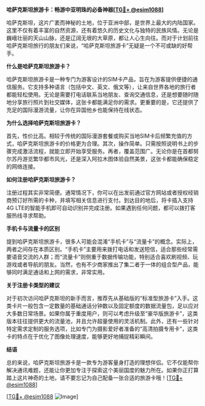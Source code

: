 **哈萨克斯坦旅游卡：畅游中亚明珠的必备神器[[TG💪+ @esim1088](https://t.me/s/esim1088)]**

哈萨克斯坦，这片广袤而神秘的土地，位于亚洲中部，是世界上最大的内陆国家。这里不仅有着丰富的自然资源，还有着悠久的历史文化与独特的民族风情。无论是巍峨壮丽的天山山脉，还是辽阔无垠的大草原，都让人心生向往。而对于计划前往哈萨克斯坦旅行的朋友们来说，“哈萨克斯坦旅游卡”无疑是一个不可或缺的好帮手。

**什么是哈萨克斯坦旅游卡？**

哈萨克斯坦旅游卡是一种专门为游客设计的SIM卡产品，旨在为游客提供便捷的通信服务。它支持多种语言（包括中文、英文、俄文等），让来自世界各地的旅行者都能轻松使用。无论是需要打电话联系当地朋友、查询交通信息，还是想要随时随地分享旅行照片到社交媒体，这张卡都能满足你的需求。更重要的是，它还提供了充足的国际漫游流量，让你在异国他乡也能保持在线状态。

**为什么选择哈萨克斯坦旅游卡？**

首先，性价比高。相较于传统的国际漫游套餐或购买当地SIM卡后频繁充值的方式，哈萨克斯坦旅游卡的价格更为合理。其次，操作简单。只需按照说明书上的步骤完成激活流程，就能立即开始享受服务。再者，覆盖范围广。无论你是在首都努尔苏丹游览繁华都市风光，还是深入阿拉木图体验自然美景，这张卡都能确保稳定的网络连接。

**如何注册哈萨克斯坦旅游卡？**

注册过程其实非常简便。通常情况下，你可以在出发前通过官方网站或者授权经销商预订好所需的卡种，并填写相关信息进行支付。到达目的地后，将卡插入支持4G LTE的智能手机即可自动识别并完成注册。如果遇到任何问题，都可以拨打客服热线寻求帮助。

**手机卡与流量卡的区别**

提到哈萨克斯坦旅游卡，很多人可能会混淆“手机卡”与“流量卡”的概念。实际上，两者之间存在本质区别。“手机卡”主要用来拨打电话和发送短信，适合那些经常需要语音交流的人群；而“流量卡”则侧重于数据传输功能，特别适合喜欢刷视频、玩游戏或者导航的朋友。当然，也有不少商家推出了集二者于一体的组合型产品，能够同时满足通话和上网的需求，非常实用。

**关于注册卡类型的建议**

对于初次访问哈萨克斯坦的新手而言，推荐先从基础版的“标准型旅游卡”入手。这类卡片一般包含一定数量的基础通话分钟数以及固定额度的数据流量包，足以应对大多数日常场景。如果你属于重度用户，则可以考虑升级至“豪华版旅游卡”，这类版本往往提供更大的流量池，并且允许超量使用的灵活机制。此外，还有一些针对特定需求定制的服务选项，比如专门为摄影爱好者准备的“高清拍摄专用卡”，这类卡的特点在于优化了图像处理速度，能够更好地捕捉精彩瞬间。

**结语**

总的来说，哈萨克斯坦旅游卡是一款专为游客量身打造的理想伴侣。它不仅能帮你解决通讯难题，还能让你更加专注于探索这个美丽国度的魅力所在。如果你正打算踏上这片神奇的土地，请不要忘记为自己配备一张合适的旅游卡哦！[[TG💪+ @esim1088](https://t.me/s/esim1088)]

[[TG💪+ @esim1088](https://t.me/s/esim1088) ![Image](https://i.postimg.cc/4NQfJmqS/Snipaste-2025-05-13-00-14-12.png)]